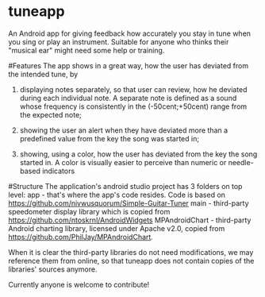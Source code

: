 # tuneapp

An Android app for giving feedback how accurately you stay in tune when you sing or play an instrument. Suitable for anyone who thinks their "musical ear" might need some help or training.

#Features
The app shows in a great way, how the user has deviated from the intended tune, by

1) displaying notes separately, so that user can review, how he deviated during each individual note. A separate note is defined as a sound whose frequency is consistently in the (-50cent;+50cent) range from the expected note;

2) showing the user an alert when they have deviated more than a predefined value from the key the song was started in;

3) showing, using a color, how the user has deviated from the key the song started in. A color is visually easier to perceive than numeric or needle-based indicators

#Structure
The application's android studio project has 3 folders on top level:
app - that's where the app's code resides. Code is based on https://github.com/nivwusquorum/Simple-Guitar-Tuner
main - third-party speedometer display library which is copied from https://github.com/ntoskrnl/AndroidWidgets
MPAndroidChart - third-party Android charting library, licensed under Apache v2.0, copied from https://github.com/PhilJay/MPAndroidChart.

When it is clear the third-party libraries do not need modifications, we may reference them from online, so that tuneapp does not contain copies of the libraries' sources anymore.

Currently anyone is welcome to contribute!
